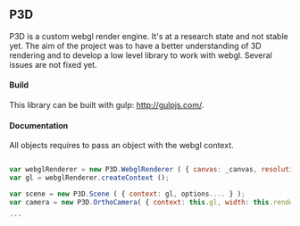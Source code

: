 P3D
---------

P3D is a custom webgl render engine. It's at a research state and not stable yet. The aim of the project was to have a better understanding of 3D rendering and to develop a low level library to work with webgl. Several issues are not fixed yet.

#### Build ####

This library can be built with gulp: http://gulpjs.com/. 

#### Documentation ####

All objects requires to pass an object with the webgl context.

```javascript

var webglRenderer = new P3D.WebglRenderer ( { canvas: _canvas, resolution: 0.5, width: window.innerWidth, height: window.innerHeight } );
var gl = webglRenderer.createContext ();

var scene = new P3D.Scene ( { context: gl, options.... } );
var camera = new P3D.OrthoCamera( { context: this.gl, width: this.renderer.realWidth, height: this.renderer.realHeight, nearClipPlane: -400, farClipPlane: 400 } );

´´´
